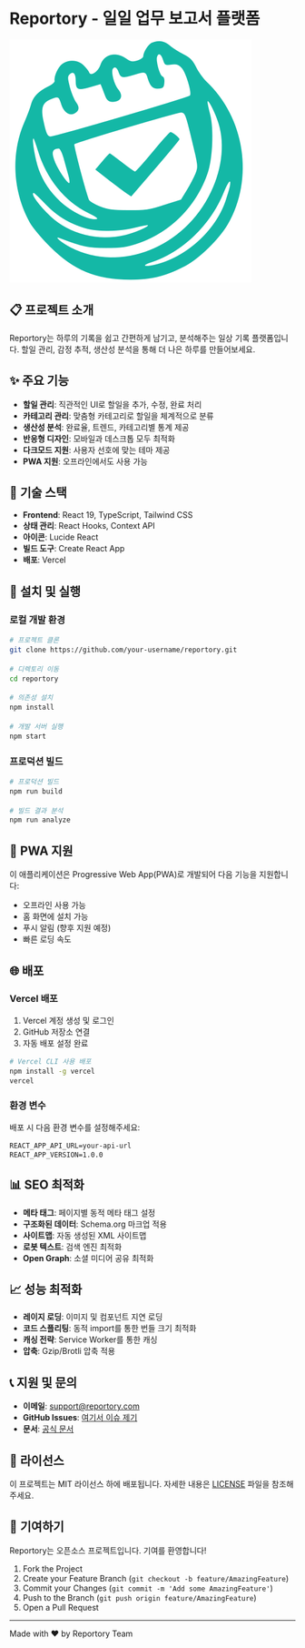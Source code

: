 # Reportory - 일일 업무 보고서 플랫폼

![Reportory](./public/images/favicon.svg)

## 📋 프로젝트 소개

Reportory는 하루의 기록을 쉽고 간편하게 남기고, 분석해주는 일상 기록 플랫폼입니다. 
할일 관리, 감정 추적, 생산성 분석을 통해 더 나은 하루를 만들어보세요.

## ✨ 주요 기능

- **할일 관리**: 직관적인 UI로 할일을 추가, 수정, 완료 처리
- **카테고리 관리**: 맞춤형 카테고리로 할일을 체계적으로 분류
- **생산성 분석**: 완료율, 트렌드, 카테고리별 통계 제공
- **반응형 디자인**: 모바일과 데스크톱 모두 최적화
- **다크모드 지원**: 사용자 선호에 맞는 테마 제공
- **PWA 지원**: 오프라인에서도 사용 가능

## 🚀 기술 스택

- **Frontend**: React 19, TypeScript, Tailwind CSS
- **상태 관리**: React Hooks, Context API
- **아이콘**: Lucide React
- **빌드 도구**: Create React App
- **배포**: Vercel

## 🔧 설치 및 실행

### 로컬 개발 환경

```bash
# 프로젝트 클론
git clone https://github.com/your-username/reportory.git

# 디렉토리 이동
cd reportory

# 의존성 설치
npm install

# 개발 서버 실행
npm start
```

### 프로덕션 빌드

```bash
# 프로덕션 빌드
npm run build

# 빌드 결과 분석
npm run analyze
```

## 📱 PWA 지원

이 애플리케이션은 Progressive Web App(PWA)로 개발되어 다음 기능을 지원합니다:

- 오프라인 사용 가능
- 홈 화면에 설치 가능
- 푸시 알림 (향후 지원 예정)
- 빠른 로딩 속도

## 🌐 배포

### Vercel 배포

1. Vercel 계정 생성 및 로그인
2. GitHub 저장소 연결
3. 자동 배포 설정 완료

```bash
# Vercel CLI 사용 배포
npm install -g vercel
vercel
```

### 환경 변수

배포 시 다음 환경 변수를 설정해주세요:

```env
REACT_APP_API_URL=your-api-url
REACT_APP_VERSION=1.0.0
```

## 📊 SEO 최적화

- **메타 태그**: 페이지별 동적 메타 태그 설정
- **구조화된 데이터**: Schema.org 마크업 적용
- **사이트맵**: 자동 생성된 XML 사이트맵
- **로봇 텍스트**: 검색 엔진 최적화
- **Open Graph**: 소셜 미디어 공유 최적화

## 📈 성능 최적화

- **레이지 로딩**: 이미지 및 컴포넌트 지연 로딩
- **코드 스플리팅**: 동적 import를 통한 번들 크기 최적화
- **캐싱 전략**: Service Worker를 통한 캐싱
- **압축**: Gzip/Brotli 압축 적용

## 📞 지원 및 문의

- **이메일**: support@reportory.com
- **GitHub Issues**: [여기서 이슈 제기](https://github.com/your-username/reportory/issues)
- **문서**: [공식 문서](https://reportory.com/docs)

## 📄 라이선스

이 프로젝트는 MIT 라이선스 하에 배포됩니다. 자세한 내용은 [LICENSE](LICENSE) 파일을 참조해주세요.

## 🤝 기여하기

Reportory는 오픈소스 프로젝트입니다. 기여를 환영합니다!

1. Fork the Project
2. Create your Feature Branch (`git checkout -b feature/AmazingFeature`)
3. Commit your Changes (`git commit -m 'Add some AmazingFeature'`)
4. Push to the Branch (`git push origin feature/AmazingFeature`)
5. Open a Pull Request

---

Made with ❤️ by Reportory Team
